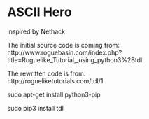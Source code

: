 <h1>ASCII Hero</h1>
inspired by Nethack
</p>
</p>
The initial source code is coming from:<br>
http://www.roguebasin.com/index.php?title=Roguelike_Tutorial,_using_python3%2Btdl
<p>
The rewritten code is from:<br>
http://rogueliketutorials.com/tdl/1
<br>
<p>
<p>
sudo apt-get install python3-pip<p>
sudo pip3 install tdl<p>
